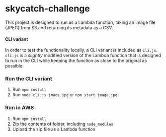 # skycatch-challenge

This project is designed to run as a Lambda function, taking an image file (JPEG) from S3 and returning its metadata as a CSV.

#### CLI variant

In order to test the functionality locally, a CLI variant is included as `cli.js`.
`cli.js` is a _slightly_ modified version of the Lambda function that is designed to run in the CLI while keeping the function as close to the original as possible.

### Run the CLI variant

1. Run `npm install`
2. Run `node cli.js image.jpg` or `npm start image.jpg`

### Run in AWS

1. Run `npm install`
2. Zip the contents of folder, including `node_modules`
3. Upload the zip file as a Lambda function
